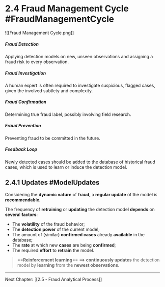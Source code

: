 # 2.4 Fraud Management Cycle #FraudManagementCycle
![[Fraud Management Cycle.png]]

##### Fraud Detection
Applying detection models on new, unseen observations and assigning a fraud risk to every observation.

##### Fraud Investigation
A human expert is often required to investigate suspicious, flagged cases, given the involved subtlety and complexity.

##### Fraud Confirmation
Determining true fraud label, possibly involving field research.

##### Fraud Prevention
Preventing fraud to be committed in the future.

##### Feedback Loop 
Newly detected cases should be added to the database of historical fraud cases, which is used to learn or induce the detection model.

## 2.4.1 Updates #ModelUpdates
Considering the **dynamic nature** of **fraud**, a **regular update** of the model is **recommendable**.

The frequency of **retraining** or **updating** the detection model **depends** on **several factors**:
- The **volatility** of the fraud behavior;
- The **detection power** of the current model;
- The amount of (similar) **confirmed cases** already **available** in the database;
- The **rate** at which new **cases** are being **confirmed**;
- The required **effort** to **retrain** the model.

> ==**Reinforcement learning**== ==> **continuously updates** the detection model by **learning** from the **newest observations**.

---
Next Chapter: [[2.5 - Fraud Analytical Process]]